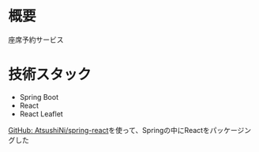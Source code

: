# 概要
座席予約サービス

# 技術スタック
- Spring Boot
- React
- React Leaflet

[GitHub: AtsushiNi/spring-react](https://github.com/AtsushiNi/spring-react)を使って、Springの中にReactをパッケージングした
